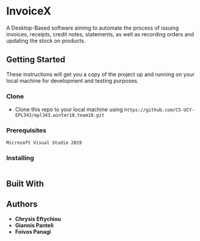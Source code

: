 # InvoiceX

A Desktop-Based software aiming to automate the process of issuing invoices, receipts, credit notes, statements, as well as recording orders 
and updating the stock on products.

## Getting Started

These instructions will get you a copy of the project up and running on your local machine for development and testing purposes.

### Clone

- Clone this repo to your local machine using `https://github.com/CS-UCY-EPL343/epl343.winter18.team10.git`

### Prerequisites

```
Microsoft Visual Studio 2019
```

### Installing

```

```

## Built With


## Authors

* **Chrysis Eftychiou** 
* **Giannis Panteli** 
* **Foivos Panagi** 
